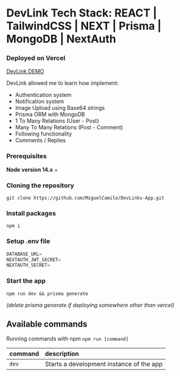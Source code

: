 
# DevLink Tech Stack: REACT | TailwindCSS | NEXT | Prisma | MongoDB | NextAuth
### Deployed on Vercel

[DevLink DEMO](https://devlinkapp.vercel.app/)

DevLink allowed me to learn how implement:
- Authentication system
- Notification system
- Image Upload using Base64 strings
- Prisma ORM with MongoDB
- 1 To Many Relations (User - Post)
- Many To Many Relations (Post - Comment)
- Following functionality
- Comments / Replies

### Prerequisites

**Node version 14.x** + 

### Cloning the repository

```shell
git clone https://github.com/MiguelCamilo/DevLinks-App.git
```

### Install packages

```shell
npm i
```

### Setup .env file


```js
DATABASE_URL=
NEXTAUTH_JWT_SECRET=
NEXTAUTH_SECRET=
```

### Start the app
```shell
npm run dev && prisma generate
```
 *(delete prisma generate if deploying somewhere other than vercel)*

## Available commands

Running commands with npm `npm run [command]`

| command         | description                              |
| :-------------- | :--------------------------------------- |
| `dev`           | Starts a development instance of the app |